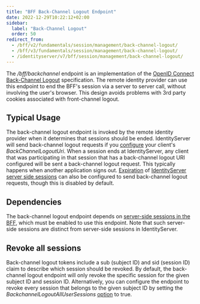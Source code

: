```yaml
---
title: "BFF Back-Channel Logout Endpoint"
date: 2022-12-29T10:22:12+02:00
sidebar:
  label: "Back-Channel Logout"
  order: 50
redirect_from:
  - /bff/v2/fundamentals/session/management/back-channel-logout/
  - /bff/v3/fundamentals/session/management/back-channel-logout/
  - /identityserver/v7/bff/session/management/back-channel-logout/
---
```


The */bff/backchannel* endpoint is an implementation of the [OpenID Connect Back-Channel Logout](https://openid.net/specs/openid-connect-backchannel-1_0.html) specification. The remote identity provider can use this endpoint to end the BFF's session via a server to server call, without involving the user's browser. This design avoids problems with 3rd party cookies associated with front-channel logout.

## Typical Usage
The back-channel logout endpoint is invoked by the remote identity provider when it determines that sessions should be ended.  IdentityServer will send back-channel logout requests if you [configure](/identityserver/reference/models/client#authentication--session-management) your client's *BackChannelLogoutUri*. When a session ends at IdentityServer, any client that was participating in that session that has a back-channel logout URI configured will be sent a back-channel logout request. This typically happens when another application signs out. [Expiration](/identityserver/ui/server-side-sessions/session-expiration/) of [IdentityServer server side sessions](/identityserver/ui/server-side-sessions/) can also be configured to send back-channel logout requests, though this is disabled by default.

## Dependencies
The back-channel logout endpoint depends on [server-side sessions in the BFF](/bff/fundamentals/session/server-side-sessions/), which must be enabled to use this endpoint. Note that such server-side sessions are distinct from server-side sessions in IdentityServer.

## Revoke all sessions
Back-channel logout tokens include a sub (subject ID) and sid (session ID) claim to describe which session should be revoked. By default, the back-channel logout endpoint will only revoke the specific session for the given subject ID and session ID. Alternatively, you can configure the endpoint to revoke every session that belongs to the given subject ID by setting the *BackchannelLogoutAllUserSessions* [option](/bff/fundamentals/options#session-management) to true.
